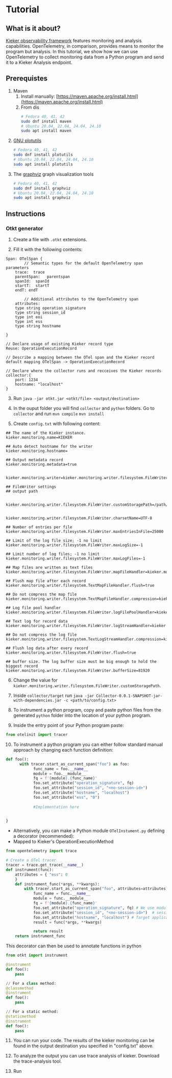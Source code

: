 # Tutorial

## What is it about?

[Kieker observability framework](https://kieker-monitoring.net/) features monitoring and analysis capabilities.
OpenTelemetry, in comparison, provides means to monitor the program but analysis.
In this tutorial, we show how we can use OpenTelemetry to collect monitoring data from a Python program and send it to a Kieker Analysis endpoint.

## Prerequistes

1. Maven
   1. Install manually: [https://maven.apache.org/install.html](https://maven.apache.org/install.html)
   2. From dis
      ```bash
      # Fedora 40, 41, 42
      sudo dnf install maven
      # Ubuntu 20.04, 22.04, 24.04, 24.10
      sudo apt install maven
      ```
3. [GNU plotutils](http://www.gnu.org/software/plotutils/)
   ```bash
   # Fedora 40, 41, 42
   sudo dnf install plotutils
   # Ubuntu 20.04, 22.04, 24.04, 24.10
   sudo apt install plotutils
   ```
3. The [graphviz](http://www.graphviz.org/) graph visualization tools
   ```bash
   # Fedora 40, 41, 42
   sudo dnf install graphviz
   # Ubuntu 20.04, 22.04, 24.04, 24.10
   sudo apt install graphviz
   ```

## Instructions

### Otkt generator

1. Create a file with `.otkt` extensions.

2. Fill it with the following contents:

``` 
Span: OTelSpan {
        // Semantic types for the default OpenTelemetry span parameters
	trace:  trace
	parentSpan:   parentspan
	spanId:  spanId
	startT:  startT
	endT: endT

        // Additional attributes to the OpenTelemetry span
	attributes:
	type string operation_signature
	type string session_id
	type int eoi
	type int ess
	type string hostname

}	

// Declare usage of existing Kieker record type
Reuse: OperationExecutionRecord

// Describe a mapping between the OTel span and the Kieker record
default mapping OTelSpan -> OperationExecutionRecord

// Declare where the collector runs and recceives the Kieker records
collector:{
	port: 1234
	hostname: "localhost"
}

```

3. Run `java -jar otkt.jar <otkt/file> <output/destination>`

4. In the ouput folder you will find `collector` and `python` folders.
Go to `collector` and run `mvn compile` `mvn install`

5. Create `config.txt` with following content:

``` 
## The name of the Kieker instance.
kieker.monitoring.name=KIEKER

## Auto detect hostname for the writer
kieker.monitoring.hostname=

## Output metadata record
kieker.monitoring.metadata=true


kieker.monitoring.writer=kieker.monitoring.writer.filesystem.FileWriter

## FileWriter settings
## output path


kieker.monitoring.writer.filesystem.FileWriter.customStoragePath=/path/to/kieker/ouput


kieker.monitoring.writer.filesystem.FileWriter.charsetName=UTF-8

## Number of entries per file
kieker.monitoring.writer.filesystem.FileWriter.maxEntriesInFile=25000

## Limit of the log file size; -1 no limit
kieker.monitoring.writer.filesystem.FileWriter.maxLogSize=-1

## Limit number of log files; -1 no limit
kieker.monitoring.writer.filesystem.FileWriter.maxLogFiles=-1

## Map files are written as text files
kieker.monitoring.writer.filesystem.FileWriter.mapFileHandler=kieker.monitoring.writer.filesystem.TextMapFileHandler

## Flush map file after each record
kieker.monitoring.writer.filesystem.TextMapFileHandler.flush=true

## Do not compress the map file
kieker.monitoring.writer.filesystem.TextMapFileHandler.compression=kieker.monitoring.writer.compression.NoneCompressionFilter

## Log file pool handler
kieker.monitoring.writer.filesystem.FileWriter.logFilePoolHandler=kieker.monitoring.writer.filesystem.RotatingLogFilePoolHandler

## Text log for record data
kieker.monitoring.writer.filesystem.FileWriter.logStreamHandler=kieker.monitoring.writer.filesystem.TextLogStreamHandler

## Do not compress the log file
kieker.monitoring.writer.filesystem.TextLogStreamHandler.compression=kieker.monitoring.writer.compression.NoneCompressionFilter

## Flush log data after every record
kieker.monitoring.writer.filesystem.FileWriter.flush=true

## buffer size. The log buffer size must be big enough to hold the biggest record
kieker.monitoring.writer.filesystem.FileWriter.bufferSize=81920 

```

6. Change the value for `kieker.monitoring.writer.filesystem.FileWriter.customStoragePath`.

7. Inside `collector/target` run `java -jar Collector-0.0.1-SNAPSHOT-jar-with-dependencies.jar -c <path/to/config.txt>`

8. To instrument a python program, copy and paste python files from the generated `python` folder into the location of your python program.

9. Inside the entry point of your Python program paste:

```python
from otelinit import tracer
```

10. To instrument a python program you can either follow standard manual approach by changing each function definition:

```python
def foo():
      with tracer.start_as_current_span("foo") as foo:
            func_name = foo.__name__
            module = foo.__module__
            fq = f'{module}.{func_name}'
            foo.set_attribute("operation_signature", fq)
            foo.set_attribute("session_id", "<no-session-id>")
            foo.set_attribute("hostname", "localhost")
            foo.set_attribute("ess", "0")
            
            #Implementation here

    
}
```

* Alternatively, you can make a Python module `OTelInstument.py` defining a decorator (recommended):
* Mapped to Kieker's OperationExecutionMethod
```python
from opentelemetry import trace

# Create a OTel tracer
tracer = trace.get_trace(__name__)
def instrument(func):
    attributes = { "ess": 0
    }
    def instrument_func(*args, **kwargs):
        with tracer.start_as_current_span("foo", attributes=attributes) as foo:
            func_name = func.__name__
            module = func.__module__
            fq = f'{module}.{func_name}'
            foo.set_attribute("operation_signature", fq) # We use module.func_name of Python program mapped as Java's fully qualified signature
            foo.set_attribute("session_id", "<no-session-id>")  # session_id is only relevant with Kieker agent on Java applications
            foo.set_attribute("hostname", "localhost") # Target application should provide hostname.
            result = func(*args, **kwargs)

            return result
    return instrument_func
```
This decorator can then be used to annotate functions in python
```python
from otkt import instrument

@instrument
def foo():
    pass

// For a class method:
@classmethod
@instrument
def foo():
    pass

// For a static method:
@staticmethod
@instrument
def foo():
    pass
```
11. You can run your code. The results of the kieker monitoring can be found in the output destination you specified in "config.txt" above.

12. To analyze the output you can use trace analysis of kieker. 
Download the trace-analysis tool.

13. Run 
